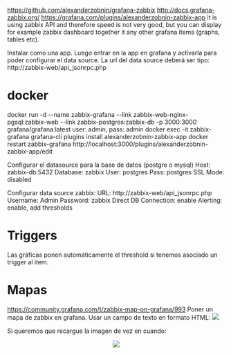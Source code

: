 https://github.com/alexanderzobnin/grafana-zabbix
http://docs.grafana-zabbix.org/
https://grafana.com/plugins/alexanderzobnin-zabbix-app
it is using zabbix API and therefore speed is not very good, but you can display for example zabbix dashboard together it any other grafana items (graphs, tables etc).

Instalar como una app.
Luego entrar en la app en grafana y activarla para poder configurar el data source.
La url del data source deberá ser tipo: http://zabbix-web/api_jsonrpc.php

# docker
docker run -d --name zabbix-grafana --link zabbix-web-nginx-pgsql:zabbix-web --link zabbix-postgres:zabbix-db -p 3000:3000 grafana/grafana:latest
  user: admin, pass: admin
docker exec -it zabbix-grafana grafana-cli plugins install alexanderzobnin-zabbix-app
docker restart zabbix-grafana
http://localhost:3000/plugins/alexanderzobnin-zabbix-app/edit

Configurar el datasource para la base de datos (postgre o mysql)
  Host: zabbix-db:5432
  Database: zabbix
  User: postgres
  Pass: postgres
  SSL Mode: disabled

Configurar data source zabbix:
  URL: http://zabbix-web/api_jsonrpc.php
  Username: Admin
  Password: zabbix
  Direct DB Connection: enable
  Alerting: enable, add thresholds


# Triggers
Las gráficas ponen automáticamente el threshold si tenemos asociado un trigger al item.


# Mapas
https://community.grafana.com/t/zabbix-map-on-grafana/993
Poner un mapa de zabbix en grafana.
Usar un campo de texto en formato HTML:
<img src="http://172.28.128.3/map.php?noedit=1&sysmapid=3568&width=&height=&curtime=1495181459&severity_min=0">


Si queremos que recargue la imagen de vez en cuando:
<style type="text/css">
p.markdown-html.panel-text-content {
overflow: hidden;
}
p.markdown-html.panel-text-content iframe {
height:225px;
}
</style>
<script type="text/javascript">

// initial load
document.getElementById('mapa').src = 'http://let1esa1:8000/?inst=$inst';

// para interval anteriores
clearInterval(refreshMap);

// refresh cada 30s
var refreshMap = setInterval(function() { 
  var n = new Date().getTime()/1000;
  document.getElementById('mapa').src = 'http://let1esa1:8000/?inst=$inst&time=' + n; 
  console.log("refrescaMapa $inst");
}, 5000);
</script>

<center><img id="mapa" src="#"></center>
